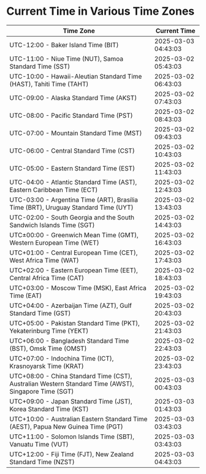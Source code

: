 # Current Time in Various Time Zones

| Time Zone | Current Time |
|-----------|--------------|
| UTC-12:00 - Baker Island Time (BIT) | 2025-03-03 04:43:03 |
| UTC-11:00 - Niue Time (NUT), Samoa Standard Time (SST) | 2025-03-02 05:43:03 |
| UTC-10:00 - Hawaii-Aleutian Standard Time (HAST), Tahiti Time (TAHT) | 2025-03-02 06:43:03 |
| UTC-09:00 - Alaska Standard Time (AKST) | 2025-03-02 07:43:03 |
| UTC-08:00 - Pacific Standard Time (PST) | 2025-03-02 08:43:03 |
| UTC-07:00 - Mountain Standard Time (MST) | 2025-03-02 09:43:03 |
| UTC-06:00 - Central Standard Time (CST) | 2025-03-02 10:43:03 |
| UTC-05:00 - Eastern Standard Time (EST) | 2025-03-02 11:43:03 |
| UTC-04:00 - Atlantic Standard Time (AST), Eastern Caribbean Time (ECT) | 2025-03-02 12:43:03 |
| UTC-03:00 - Argentina Time (ART), Brasília Time (BRT), Uruguay Standard Time (UYT) | 2025-03-02 13:43:03 |
| UTC-02:00 - South Georgia and the South Sandwich Islands Time (SGT) | 2025-03-02 14:43:03 |
| UTC±00:00 - Greenwich Mean Time (GMT), Western European Time (WET) | 2025-03-02 16:43:03 |
| UTC+01:00 - Central European Time (CET), West Africa Time (WAT) | 2025-03-02 17:43:03 |
| UTC+02:00 - Eastern European Time (EET), Central Africa Time (CAT) | 2025-03-02 18:43:03 |
| UTC+03:00 - Moscow Time (MSK), East Africa Time (EAT) | 2025-03-02 19:43:03 |
| UTC+04:00 - Azerbaijan Time (AZT), Gulf Standard Time (GST) | 2025-03-02 20:43:03 |
| UTC+05:00 - Pakistan Standard Time (PKT), Yekaterinburg Time (YEKT) | 2025-03-02 21:43:03 |
| UTC+06:00 - Bangladesh Standard Time (BST), Omsk Time (OMST) | 2025-03-02 22:43:03 |
| UTC+07:00 - Indochina Time (ICT), Krasnoyarsk Time (KRAT) | 2025-03-02 23:43:03 |
| UTC+08:00 - China Standard Time (CST), Australian Western Standard Time (AWST), Singapore Time (SGT) | 2025-03-03 00:43:03 |
| UTC+09:00 - Japan Standard Time (JST), Korea Standard Time (KST) | 2025-03-03 01:43:03 |
| UTC+10:00 - Australian Eastern Standard Time (AEST), Papua New Guinea Time (PGT) | 2025-03-03 03:43:03 |
| UTC+11:00 - Solomon Islands Time (SBT), Vanuatu Time (VUT) | 2025-03-03 03:43:03 |
| UTC+12:00 - Fiji Time (FJT), New Zealand Standard Time (NZST) | 2025-03-03 04:43:03 |
